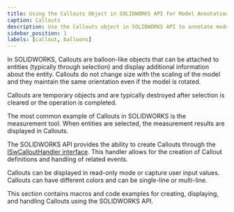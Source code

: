```yaml
---
title: Using the Callouts Object in SOLIDWORKS API for Model Annotations
caption: Callouts
description: Use the Callouts object in SOLIDWORKS API to annotate models (similar to balloons), link to entities, and display custom data.
sidebar_position: 1
labels: [callout, balloons]
---
```

In SOLIDWORKS, Callouts are balloon-like objects that can be attached to entities (typically through selection) and display additional information about the entity. Callouts do not change size with the scaling of the model and they maintain the same orientation even if the model is rotated.

Callouts are temporary objects and are typically destroyed after selection is cleared or the operation is completed.

The most common example of Callouts in SOLIDWORKS is the measurement tool. When entities are selected, the measurement results are displayed in Callouts.

The SOLIDWORKS API provides the ability to create Callouts through the [ISwCalloutHandler interface](https://help.solidworks.com/2018/english/api/swpublishedapi/solidworks.interop.swpublished~solidworks.interop.swpublished.iswcallouthandler.html). This handler allows for the creation of Callout definitions and handling of related events.

Callouts can be displayed in read-only mode or capture user input values. Callouts can have different colors and can be single-line or multi-line.

This section contains macros and code examples for creating, displaying, and handling Callouts using the SOLIDWORKS API.
